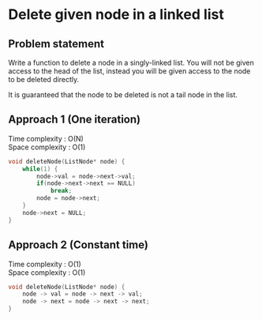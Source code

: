 # Delete given node in a linked list

## Problem statement

Write a function to delete a node in a singly-linked list. You will not be given access to the head of the list, instead you will be given access to the node to be deleted directly.

It is guaranteed that the node to be deleted is not a tail node in the list.

## Approach 1 (One iteration)

Time complexity : O(N)  
Space complexity : O(1)

```cpp
void deleteNode(ListNode* node) {
    while(1) {
        node->val = node->next->val;
        if(node->next->next == NULL)
            break;
        node = node->next;
    }
    node->next = NULL;
}
```

## Approach 2 (Constant time)

Time complexity : O(1)  
Space complexity : O(1)

```cpp
void deleteNode(ListNode* node) {
    node -> val = node -> next -> val;
    node -> next = node -> next -> next;
}
```
